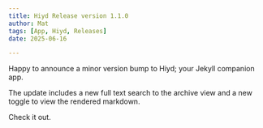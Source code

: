```yaml
---
title: Hiyd Release version 1.1.0
author: Mat
tags: [App, Hiyd, Releases]
date: 2025-06-16

---
```


Happy to announce a minor version bump to Hiyd; your Jekyll companion app. 

The update includes a new full text search to the archive view and a new toggle to view the rendered markdown.

Check it out.

